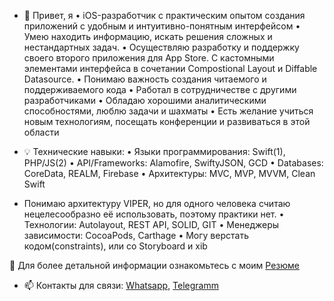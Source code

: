 - 👋 Привет, я • iOS-разработчик с практическим опытом создания приложений с удобным и интуитивно-понятным интерфейсом
• Умею находить информацию, искать решения сложных и нестандартных задач.
• Осуществляю разработку и поддержку своего второго приложения для App Store. С кастомными элементами интерфейса в сочетании Compostional Layout и Diffable Datasource.
• Понимаю важность создания читаемого и поддерживаемого кода
• Работал в сотрудничестве с другими разработчиками
• Обладаю хорошими аналитическими способностями, люблю задачи и шахматы
• Есть желание учиться новым технологиям, посещать конференции и развиваться в этой области


- 💡 Технические навыки: 
• Языки программирования: Swift(1), PHP/JS(2)
• API/Frameworks: Alamofire, SwiftyJSON, GCD
• Databases: CoreData, REALM, Firebase
• Архитектуры: MVC, MVP, MVVM, Clean Swift
* Понимаю архитектуру VIPER, но для одного человека считаю нецелесообразно её использовать, поэтому практики нет.
• Технологии: Autolayout, REST API, SOLID, GIT
• Менеджеры зависимости: CocoaPods, Carthage
• Могу верстать кодом(constraints), или со Storyboard и xib

📄  Для более детальной информации ознакомьтесь с моим <a href="https://drive.google.com/file/d/1M2WYJHnAIMXYQDA304YcY87LWC12SHRj/view?usp=sharing" rel="nofollow">Резюме</a>

- 📫 Контакты для связи: <a href="https://wa.me/79671011019?text=Vacancy%20iOS-Developer" rel="nofollow">Whatsapp</a>, <a href="https://telegram.me/MoTivaTion_4LiFe" rel="nofollow">Telegramm</a>

<!---
exepr0gaming/exepr0gaming is a ✨ special ✨ repository because its `README.md` (this file) appears on your GitHub profile.
You can click the Preview link to take a look at your changes.
--->
